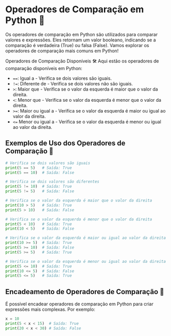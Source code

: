 # Operadores de Comparação em Python 🔄

Os operadores de comparação em Python são utilizados para comparar valores e expressões. Eles retornam um valor booleano, indicando se a comparação é verdadeira (True) ou falsa (False). Vamos explorar os operadores de comparação mais comuns em Python!

Operadores de Comparação Disponíveis 🛠️
Aqui estão os operadores de comparação disponíveis em Python:

- `==`: Igual a - Verifica se dois valores são iguais.
- `!=`: Diferente de - Verifica se dois valores não são iguais.
- `>`:  Maior que - Verifica se o valor da esquerda é maior que o valor da direita.
- `<`:  Menor que - Verifica se o valor da esquerda é menor que o valor da direita.
- `>=`: Maior ou igual a - Verifica se o valor da esquerda é maior ou igual ao valor da direita.
- `<=` Menor ou igual a - Verifica se o valor da esquerda é menor ou igual ao valor da direita.

## Exemplos de Uso dos Operadores de Comparação 📝

```python
# Verifica se dois valores são iguais
print(5 == 5)   # Saída: True
print(5 == 10)  # Saída: False

# Verifica se dois valores são diferentes
print(5 != 10)  # Saída: True
print(5 != 5)   # Saída: False

# Verifica se o valor da esquerda é maior que o valor da direita
print(10 > 5)   # Saída: True
print(5 > 10)   # Saída: False

# Verifica se o valor da esquerda é menor que o valor da direita
print(5 < 10)   # Saída: True
print(10 < 5)   # Saída: False

# Verifica se o valor da esquerda é maior ou igual ao valor da direita
print(10 >= 5)  # Saída: True
print(5 >= 10)  # Saída: False
print(5 >= 5)   # Saída: True

# Verifica se o valor da esquerda é menor ou igual ao valor da direita
print(5 <= 10)  # Saída: True
print(10 <= 5)  # Saída: False
print(5 <= 5)   # Saída: True

```

## Encadeamento de Operadores de Comparação 🔗

É possível encadear operadores de comparação em Python para criar expressões mais complexas. Por exemplo:

```python
x = 10
print(5 < x < 15)  # Saída: True
print(20 < x < 30) # Saída: False
```